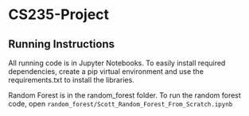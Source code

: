 # CS235-Project
## Running Instructions
All running code is in Jupyter Notebooks. To easily install required dependencies, create a pip virtual environment and use the requirements.txt to install the libraries.

Random Forest is in the random_forest folder. To run the random forest code, open `random_forest/Scott_Random_Forest_From_Scratch.ipynb`
